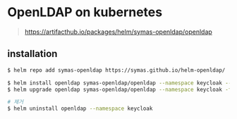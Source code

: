 # OpenLDAP on kubernetes

> https://artifacthub.io/packages/helm/symas-openldap/openldap

## installation

```sh
$ helm repo add symas-openldap https://symas.github.io/helm-openldap/

$ helm install openldap symas-openldap/openldap --namespace keycloak --create-namespace -f values.yaml
$ helm upgrade openldap symas-openldap/openldap --namespace keycloak -f values.yaml

# 제거
$ helm uninstall openldap --namespace keycloak
```
